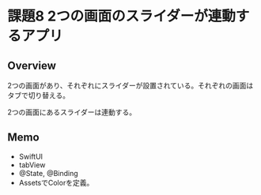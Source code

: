 # 課題8 2つの画面のスライダーが連動するアプリ
## Overview
<p>2つの画面があり、それぞれにスライダーが設置されている。それぞれの画面はタブで切り替える。</p>
<p>2つの画面にあるスライダーは連動する。</p>

## Memo
<ul>
  <li>SwiftUI</li>
  <li>tabView</li>
  <li>@State, @Binding</li>
  <li>AssetsでColorを定義。</li>
</ul>
